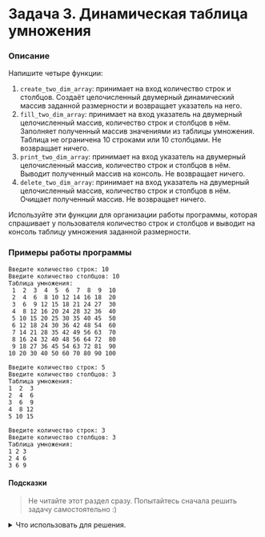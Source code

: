 # Задача 3. Динамическая таблица умножения

### Описание
Напишите четыре функции:
1. `create_two_dim_array`: принимает на вход количество строк и столбцов. Создаёт целочисленный двумерный динамический массив заданной размерности и возвращает указатель на него.
2. `fill_two_dim_array`: принимает на вход указатель на двумерный целочисленный массив, количество строк и столбцов в нём. Заполняет полученный массив значениями из таблицы умножения. Таблица не ограничена 10 строками или 10 столбцами. Не возвращает ничего.
3. `print_two_dim_array`: принимает на вход указатель на двумерный целочисленный массив, количество строк и столбцов в нём. Выводит полученный массив на консоль. Не возвращает ничего.
4. `delete_two_dim_array`: принимает на вход указатель на двумерный целочисленный массив, количество строк и столбцов в нём. Очищает полученный массив. Не возвращает ничего.

Используйте эти функции для организации работы программы, которая спрашивает у пользователя количество строк и столбцов и выводит на консоль таблицу умножения заданной размерности.

### Примеры работы программы
```
Введите количество строк: 10
Введите количество столбцов: 10
Таблица умножения:
 1  2  3  4  5  6  7  8  9  10
 2  4  6  8 10 12 14 16 18  20
 3  6  9 12 15 18 21 24 27  30
 4  8 12 16 20 24 28 32 36  40
 5 10 15 20 25 30 35 40 45  50
 6 12 18 24 30 36 42 48 54  60
 7 14 21 28 35 42 49 56 63  70
 8 16 24 32 40 48 56 64 72  80
 9 18 27 36 45 54 63 72 81  90
10 20 30 40 50 60 70 80 90 100
```
```
Введите количество строк: 5
Введите количество столбцов: 3
Таблица умножения:
1  2  3
2  4  6
3  6  9
4  8 12
5 10 15
```
```
Введите количество строк: 3
Введите количество столбцов: 3
Таблица умножения:
1 2 3
2 4 6
3 6 9
```
#### Подсказки

> Не читайте этот раздел сразу. Попытайтесь сначала решить задачу самостоятельно :)

<details>

<summary>Что использовать для решения.</summary>

Процесс создания двумерного динамического массива описан в лекции.

Для ввода с консоли используйте `std::cin`.

Сигнатура функции `create_two_dim_array`: `int** create_two_dim_array(int rows, int cols)`.

Сигнатура функции `fill_two_dim_array` и остальных: `void fill_two_dim_array(int** arr, int rows, int cols)`.

Для вывода на консоль используйте `std::cout`.

Процесс очистки двумерного динамического массива описан в лекции.

</details>
